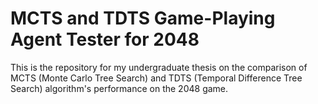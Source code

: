 # MCTS and TDTS Game-Playing Agent Tester for 2048
This is the repository for my undergraduate thesis on the comparison of MCTS (Monte Carlo Tree Search) and TDTS (Temporal Difference Tree Search) algorithm's performance on the 2048 game.
